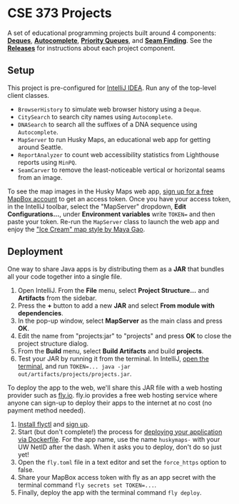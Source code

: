 # CSE 373 Projects

A set of educational programming projects built around 4 components: [**Deques**](src/deques/), [**Autocomplete**](src/autocomplete/), [**Priority Queues**](src/minpq/), and [**Seam Finding**](src/seamfinding/). See the [**Releases**](https://github.com/kevinlin1/huskymaps/releases) for instructions about each project component.

## Setup

This project is pre-configured for [IntelliJ IDEA](https://www.jetbrains.com/idea/download/). Run any of the top-level client classes.

- `BrowserHistory` to simulate web browser history using a `Deque`.
- `CitySearch` to search city names using `Autocomplete`.
- `DNASearch` to search all the suffixes of a DNA sequence using `Autocomplete`.
- `MapServer` to run Husky Maps, an educational web app for getting around Seattle.
- `ReportAnalyzer` to count web accessibility statistics from Lighthouse reports using `MinPQ`.
- `SeamCarver` to remove the least-noticeable vertical or horizontal seams from an image.

To see the map images in the Husky Maps web app, [sign up for a free MapBox account](https://account.mapbox.com/auth/signup/?route-to=%22https://account.mapbox.com/access-tokens/%22) to get an access token. Once you have your access token, in the IntelliJ toolbar, select the "MapServer" dropdown, **Edit Configurations...**, under **Environment variables** write `TOKEN=` and then paste your token. Re-run the `MapServer` class to launch the web app and enjoy the ["Ice Cream" map style by Maya Gao](https://www.mapbox.com/gallery/).

## Deployment

One way to share Java apps is by distributing them as a **JAR** that bundles all your code together into a single file.

1. Open IntelliJ. From the **File** menu, select **Project Structure...** and **Artifacts** from the sidebar.
1. Press the **+** button to add a new **JAR** and select **From module with dependencies**.
1. In the pop-up window, select **MapServer** as the main class and press **OK**.
1. Edit the name from "projects:jar" to "projects" and press **OK** to close the project structure dialog.
1. From the **Build** menu, select **Build Artifacts** and build **projects**.
1. Test your JAR by running it from the terminal. In IntelliJ, [open the terminal](https://www.jetbrains.com/help/idea/terminal-emulator.html#open-terminal), and run `TOKEN=... java -jar out/artifacts/projects/projects.jar`.

To deploy the app to the web, we'll share this JAR file with a web hosting provider such as [fly.io](https://fly.io). fly.io provides a free web hosting service where anyone can sign-up to deploy their apps to the internet at no cost (no payment method needed).

1. [Install flyctl](https://fly.io/docs/hands-on/install-flyctl/) and [sign up](https://fly.io/docs/hands-on/sign-up/).
1. Start (but don't complete!) the process for [deploying your application via Dockerfile](https://fly.io/docs/languages-and-frameworks/dockerfile/). For the app name, use the name `huskymaps-` with your UW NetID after the dash. When it asks you to deploy, don't do so just yet!
1. Open the `fly.toml` file in a text editor and set the `force_https` option to false.
1. Share your MapBox access token with fly as an app secret with the terminal command `fly secrets set TOKEN=...`.
1. Finally, deploy the app with the terminal command `fly deploy`.
